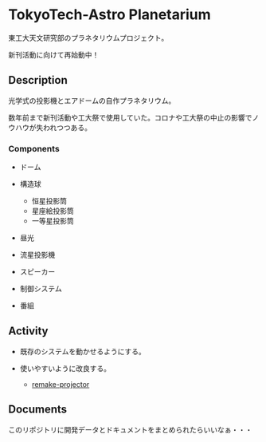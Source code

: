 # TokyoTech-Astro Planetarium

東工大天文研究部のプラネタリウムプロジェクト。

新刊活動に向けて再始動中！

## Description

光学式の投影機とエアドームの自作プラネタリウム。

数年前まで新刊活動や工大祭で使用していた。コロナや工大祭の中止の影響でノウハウが失われつつある。

### Components

- ドーム

- 構造球
  - 恒星投影筒
  - 星座絵投影筒
  - 一等星投影筒

- 昼光
 
- 流星投影機

- スピーカー

- 制御システム

- 番組

## Activity

- 既存のシステムを動かせるようにする。

- 使いやすいように改良する。
  - [remake-projector](https://github.com/TokyoTech-Astro/planetarium-reboot/tree/remake-projector/prototype-projector)

## Documents

このリポジトリに開発データとドキュメントをまとめられたらいいなぁ・・・
